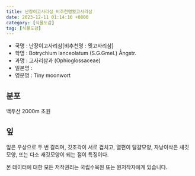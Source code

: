 ```yaml
---
title: 난장이고사리삼_비추천명묏고사리삼
date: 2023-12-11 01:14:16 +0800
category: [식물도감]
tag: [식물도감]
---
```




- 국명 : 난장이고사리삼[비추천명 : 묏고사리삼]
- 학명 : Botrychium lanceolatum (S.G.Gmel.) Ångstr.
- 과명 : 고사리삼과 (Ophioglossaceae)
- 일본명 : 
- 영문명 : Tiny moonwort


## 분포
백두산 2000m 초원
## 잎
잎은 우상으로 두 번 갈리며, 깃조각이 서로 겹치고, 열편이 달걀모양, 자낭이삭은 새깃모양, 또는 다소 새깃모양이 되는 점이 특징이다.






본 데이터에 대한 모든 저작권리는 국립수목원 또는 원저작자에게 있습니다.
